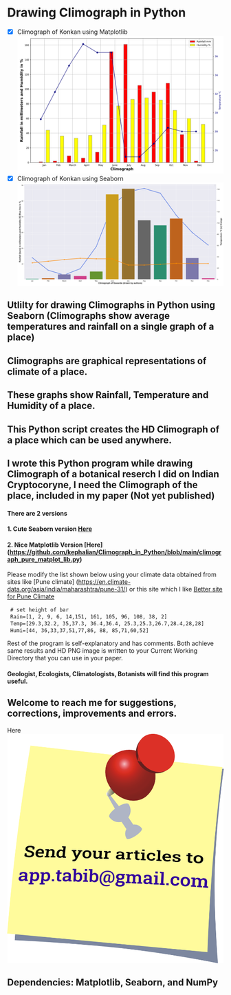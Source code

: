 # Drawing Climograph in Python
- [X] Climograph of Konkan using Matplotlib![Climograph of Konkan](https://github.com/kephalian/Climograph_in_Python/blob/main/Climatograph_chiplun.png)
- [X] Climograph of Konkan using Seaborn![Climograph of Konkan](https://github.com/kephalian/Climograph_in_Python/blob/main/Climatograph_chiplun3.png)
## Utlilty for drawing Climographs in Python using Seaborn (Climographs show average temperatures and rainfall on a single graph of a place)
## Climographs are graphical representations of  climate of a place.
## These graphs show Rainfall, Temperature and Humidity of a place.
## This Python script creates the HD Climograph of a place which can be used anywhere.
## I wrote this Python program while drawing Climograph of a botanical reserch I did on Indian Cryptocoryne, I need the Climograph of the place, included in my paper (Not yet published)
#### There are 2 versions
#### 1. Cute Seaborn version [Here](https://github.com/kephalian/Climograph_in_Python/blob/main/Climograph_multiple%20bar%20plot%20with%20seaborn.py)
#### 2. Nice Matplotlib Version [Here] (https://github.com/kephalian/Climograph_in_Python/blob/main/climograph_pure_matplot_lib.py)
Please modify the list shown below using your climate data obtained from sites like [Pune climate] (https://en.climate-data.org/asia/india/maharashtra/pune-31/) or this site which I like [Better site for Pune Climate](https://www.weather-atlas.com/en/india/pune-climate)
```
 # set height of bar
 Rain=[1, 2, 9, 6, 14,151, 161, 105, 96, 108, 38, 2]
 Temp=[29.3,32.2, 35,37.3, 36.4,36.4, 25.3,25.3,26.7,28.4,28,28]
 Humi=[44, 36,33,37,51,77,86, 88, 85,71,60,52]
```
Rest of the program is self-explanatory and has comments.
Both achieve same results and HD PNG image is written to your Current Working Directory that you can use in your paper.
#### Geologist, Ecologists, Climatologists, Botanists will find this program useful.
## Welcome to reach me for suggestions, corrections, improvements and errors.
Here ![Reach me here](https://github.com/kephalian/Climograph_in_Python/blob/main/note-42883_fill.png)
## Dependencies: Matplotlib, Seaborn, and NumPy
